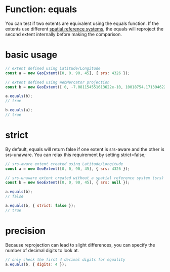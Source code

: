 # Function: equals
You can test if two extents are equivalent using the equals function.  If the extents use different [spatial reference systems](https://en.wikipedia.org/wiki/Spatial_reference_system), the
equals will reproject the second extent internally before making the comparison.

# basic usage
```js
// extent defined using Latitude/Longitude
const a = new GeoExtent([0, 0, 90, 45], { srs: 4326 });

// extent defined using WebMercator projection
const b = new GeoExtent([ 0, -7.081154551613622e-10, 10018754.171394622, 5621521.486192066 ], { srs: 3857 });

a.equals(b);
// true

b.equals(a);
// true
```

# strict
By default, equals will return false if one extent is srs-aware and the other is srs-unaware.  You can relax this requirement by setting strict=false;
```js
// srs-aware extent created using Latitude/Longitude
const a = new GeoExtent([0, 0, 90, 45], { srs: 4326 });

// srs-unaware extent created without a spatial reference system (srs)
const b = new GeoExtent([0, 0, 90, 45], { srs: null });

a.equals(b);
// false

a.equals(b, { strict: false });
// true
```

# precision
Because reprojection can lead to slight differences, you can specify the number of decimal digits to look at.
```js
// only check the first 4 decimal digits for equality
a.equals(b, { digits: 4 });
```
